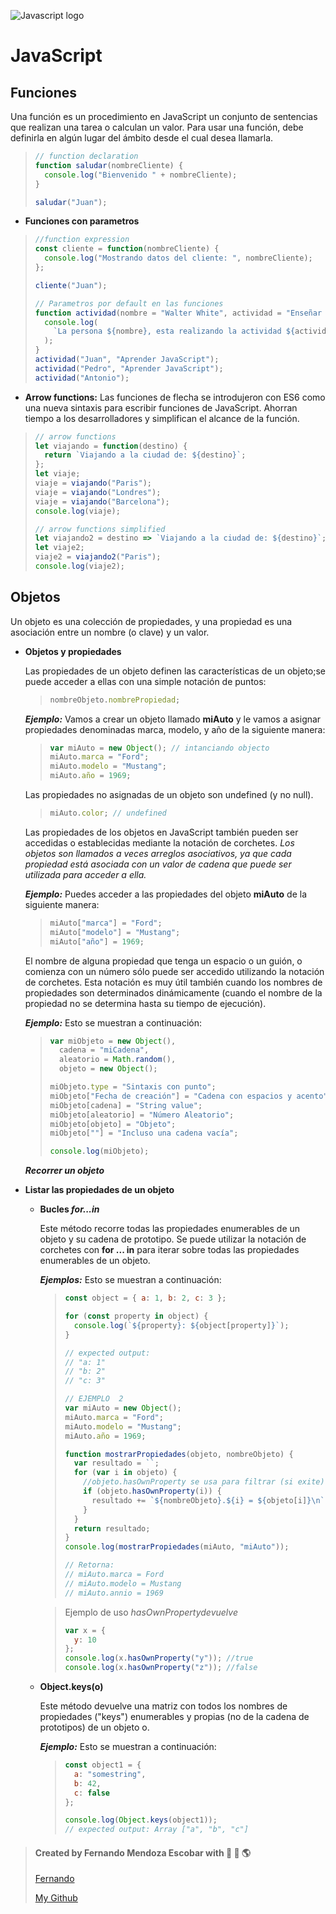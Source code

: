 ![Javascript logo](https://www.manuprieto.es/wp-content/uploads/2017/07/javascript-icon.png)

# JavaScript

## Funciones

Una función es un procedimiento en JavaScript un conjunto de sentencias que realizan una tarea o calculan un valor. Para usar una función, debe definirla en algún lugar del ámbito desde el cual desea llamarla.

> ```javascript
> // function declaration
> function saludar(nombreCliente) {
>   console.log("Bienvenido " + nombreCliente);
> }
>
> saludar("Juan");
> ```

- **Funciones con parametros**

> ```javascript
> //function expression
> const cliente = function(nombreCliente) {
>   console.log("Mostrando datos del cliente: ", nombreCliente);
> };
>
> cliente("Juan");
>
> // Parametros por default en las funciones
> function actividad(nombre = "Walter White", actividad = "Enseñar Quimica") {
>   console.log(
>     `La persona ${nombre}, esta realizando la actividad ${actividad}`
>   );
> }
> actividad("Juan", "Aprender JavaScript");
> actividad("Pedro", "Aprender JavaScript");
> actividad("Antonio");
> ```

- **Arrow functions:** Las funciones de flecha se introdujeron con ES6 como una nueva sintaxis para escribir funciones de JavaScript. Ahorran tiempo a los desarrolladores y simplifican el alcance de la función.

> ```javascript
> // arrow functions
> let viajando = function(destino) {
>   return `Viajando a la ciudad de: ${destino}`;
> };
> let viaje;
> viaje = viajando("Paris");
> viaje = viajando("Londres");
> viaje = viajando("Barcelona");
> console.log(viaje);
>
> // arrow functions simplified
> let viajando2 = destino => `Viajando a la ciudad de: ${destino}`;
> let viaje2;
> viaje2 = viajando2("Paris");
> console.log(viaje2);
> ```

## Objetos

Un objeto es una colección de propiedades, y una propiedad es una asociación entre un nombre (o clave) y un valor.

- **Objetos y propiedades**

  Las propiedades de un objeto definen las características de un objeto;se puede acceder a ellas con una simple notación de puntos:

  > ```javascript
  > nombreObjeto.nombrePropiedad;
  > ```

  **_Ejemplo:_** Vamos a crear un objeto llamado **miAuto** y le vamos a asignar propiedades denominadas marca, modelo, y año de la siguiente manera:

  > ```javascript
  > var miAuto = new Object(); // intanciando objecto
  > miAuto.marca = "Ford";
  > miAuto.modelo = "Mustang";
  > miAuto.año = 1969;
  > ```

  Las propiedades no asignadas de un objeto son undefined (y no null).

  > ```javascript
  > miAuto.color; // undefined
  > ```

  Las propiedades de los objetos en JavaScript también pueden ser accedidas o establecidas mediante la notación de corchetes. _Los objetos son llamados a veces arreglos asociativos, ya que cada propiedad está asociada con un valor de cadena que puede ser utilizada para acceder a ella._

  **_Ejemplo:_** Puedes acceder a las propiedades del objeto **miAuto** de la siguiente manera:

  > ```javascript
  > miAuto["marca"] = "Ford";
  > miAuto["modelo"] = "Mustang";
  > miAuto["año"] = 1969;
  > ```

  El nombre de alguna propiedad que tenga un espacio o un guión, o comienza con un número sólo puede ser accedido utilizando la notación de corchetes. Esta notación es muy útil también cuando los nombres de propiedades son determinados dinámicamente (cuando el nombre de la propiedad no se determina hasta su tiempo de ejecución).

  **_Ejemplo:_** Esto se muestran a continuación:

  > ```javascript
  > var miObjeto = new Object(),
  >   cadena = "miCadena",
  >   aleatorio = Math.random(),
  >   objeto = new Object();
  >
  > miObjeto.type = "Sintaxis con punto";
  > miObjeto["Fecha de creación"] = "Cadena con espacios y acento";
  > miObjeto[cadena] = "String value";
  > miObjeto[aleatorio] = "Número Aleatorio";
  > miObjeto[objeto] = "Objeto";
  > miObjeto[""] = "Incluso una cadena vacía";
  >
  > console.log(miObjeto);
  > ```

  **_Recorrer un objeto_**

* **Listar las propiedades de un objeto**

  - **Bucles _for...in_**

    Este método recorre todas las propiedades enumerables de un objeto y su cadena de prototipo.
    Se puede utilizar la notación de corchetes con **for ... in** para iterar sobre todas las propiedades enumerables de un objeto.

    **_Ejemplos:_** Esto se muestran a continuación:

    > ```javascript
    > const object = { a: 1, b: 2, c: 3 };
    >
    > for (const property in object) {
    >   console.log(`${property}: ${object[property]}`);
    > }
    >
    > // expected output:
    > // "a: 1"
    > // "b: 2"
    > // "c: 3"
    >
    > // EJEMPLO  2
    > var miAuto = new Object();
    > miAuto.marca = "Ford";
    > miAuto.modelo = "Mustang";
    > miAuto.año = 1969;
    >
    > function mostrarPropiedades(objeto, nombreObjeto) {
    >   var resultado = ``;
    >   for (var i in objeto) {
    >     //objeto.hasOwnProperty se usa para filtrar (si exite) las propiedades  del objeto, return (true o false)
    >     if (objeto.hasOwnProperty(i)) {
    >       resultado += `${nombreObjeto}.${i} = ${objeto[i]}\n`;
    >     }
    >   }
    >   return resultado;
    > }
    > console.log(mostrarPropiedades(miAuto, "miAuto"));
    >
    > // Retorna:
    > // miAuto.marca = Ford
    > // miAuto.modelo = Mustang
    > // miAuto.annio = 1969
    > ```

    > Ejemplo de uso _hasOwnPropertydevuelve_
    >
    > ```javascript
    > var x = {
    >   y: 10
    > };
    > console.log(x.hasOwnProperty("y")); //true
    > console.log(x.hasOwnProperty("z")); //false
    > ```

  - **Object.keys(o)**

    Este método devuelve una matriz con todos los nombres de propiedades ("keys") enumerables y propias (no de la cadena de prototipos) de un objeto o.

    **_Ejemplo:_** Esto se muestran a continuación:

    > ```javascript
    > const object1 = {
    >   a: "somestring",
    >   b: 42,
    >   c: false
    > };
    >
    > console.log(Object.keys(object1));
    > // expected output: Array ["a", "b", "c"]
    > ```

> #### Created by Fernando Mendoza Escobar with :blue_heart: :yellow_heart: :earth_americas:
>
> [Fernando](https://www.facebook.com/fernando.mendozaescobar)
>
> [My Github](https://github.com/FernandoMendozaE)
